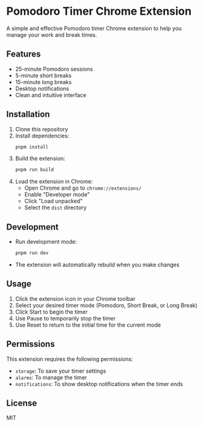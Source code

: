 # Pomodoro Timer Chrome Extension

A simple and effective Pomodoro timer Chrome extension to help you manage your work and break times.

## Features

- 25-minute Pomodoro sessions
- 5-minute short breaks
- 15-minute long breaks
- Desktop notifications
- Clean and intuitive interface

## Installation

1. Clone this repository
2. Install dependencies:
   ```bash
   pnpm install
   ```
3. Build the extension:
   ```bash
   pnpm run build
   ```
4. Load the extension in Chrome:
   - Open Chrome and go to `chrome://extensions/`
   - Enable "Developer mode"
   - Click "Load unpacked"
   - Select the `dist` directory

## Development

- Run development mode:
  ```bash
  pnpm run dev
  ```
- The extension will automatically rebuild when you make changes

## Usage

1. Click the extension icon in your Chrome toolbar
2. Select your desired timer mode (Pomodoro, Short Break, or Long Break)
3. Click Start to begin the timer
4. Use Pause to temporarily stop the timer
5. Use Reset to return to the initial time for the current mode

## Permissions

This extension requires the following permissions:

- `storage`: To save your timer settings
- `alarms`: To manage the timer
- `notifications`: To show desktop notifications when the timer ends

## License

MIT
